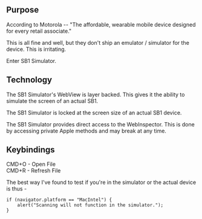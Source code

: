 ## Purpose
According to Motorola -- "The affordable, wearable mobile device designed for every retail associate."

This is all fine and well, but they don't ship an emulator / simulator for the device.  This is irritating.

Enter SB1 Simulator.

## Technology
The SB1 Simulator's WebView is layer backed.  This gives it the ability to simulate the screen of an actual SB1.  

The SB1 Simulator is locked at the screen size of an actual SB1 device.  

The SB1 Simulator provides direct access to the WebInspector.  This is done by accessing private Apple methods and may break at any time.

## Keybindings
CMD+O - Open File  
CMD+R - Refresh File

The best way I've found to test if you're in the simulator or the actual device is thus -

```
if (navigator.platform == "MacIntel") {
    alert("Scanning will not function in the simulator.");
}
```
